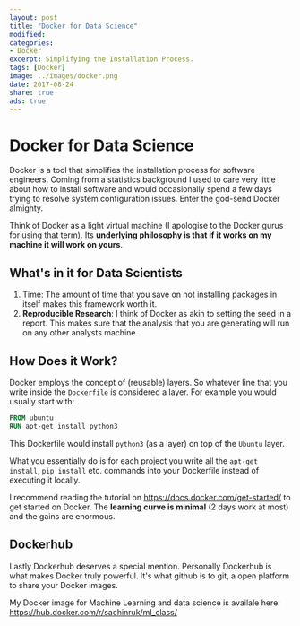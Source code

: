 ```yaml
---
layout: post
title: "Docker for Data Science"
modified:
categories: 
- Docker
excerpt: Simplifying the Installation Process.
tags: [Docker]
image: ../images/docker.png
date: 2017-08-24
share: true
ads: true
---
```

# Docker for Data Science

Docker is a tool that simplifies the installation process for software engineers. Coming from a statistics background I used to care very little about how to install software and would occasionally spend a few days trying to resolve system configuration issues. Enter the god-send Docker almighty.

Think of Docker as a light virtual machine (I apologise to the Docker gurus for using that term). Its **underlying philosophy is that if it works on my machine it will work on yours**.

## What's in it for Data Scientists
1. Time: The amount of time that you save on not installing packages in itself makes this framework worth it.
2. **Reproducible Research**: I think of Docker as akin to setting the seed in a report. This makes sure that the analysis that you are generating will run on any other analysts machine.

## How Does it Work?
Docker employs the concept of (reusable) layers. So whatever line that you write inside the `Dockerfile` is considered a layer. For example you would usually start with:
```Dockerfile
FROM ubuntu
RUN apt-get install python3
```
This Dockerfile would install `python3` (as a layer) on top of the `Ubuntu` layer.

What you essentially do is for each project you write all the `apt-get install`, `pip install` etc. commands into your Dockerfile instead of executing it locally.

I recommend reading the tutorial on https://docs.docker.com/get-started/ to get started on Docker. The **learning curve is minimal** (2 days work at most) and the gains are enormous.

## Dockerhub
Lastly Dockerhub deserves a special mention. Personally Dockerhub is what makes Docker truly powerful. It's what github is to git, a open platform to share your Docker images.

My Docker image for Machine Learning and data science is availale here: https://hub.docker.com/r/sachinruk/ml_class/

